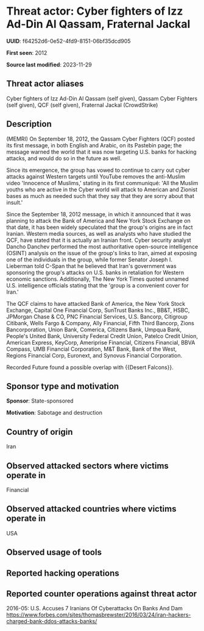 # Threat actor: Cyber fighters of Izz Ad-Din Al Qassam, Fraternal Jackal

**UUID**: f64252d6-0e52-4fd9-8151-06bf35dcd905

**First seen**: 2012

**Source last modified**: 2023-11-29

## Threat actor aliases

Cyber fighters of Izz Ad-Din Al Qassam (self given), Qassam Cyber Fighters (self given), QCF (self given), Fraternal Jackal (CrowdStrike)

## Description

(MEMRI) On September 18, 2012, the Qassam Cyber Fighters (QCF) posted its first message, in both English and Arabic, on its Pastebin page; the message warned the world that it was now targeting U.S. banks for hacking attacks, and would do so in the future as well.

Since its emergence, the group has vowed to continue to carry out cyber attacks against Western targets until YouTube removes the anti-Muslim video 'Innocence of Muslims,' stating in its first communiqué: 'All the Muslim youths who are active in the Cyber world will attack to American and Zionist bases as much as needed such that they say that they are sorry about that insult.'

Since the September 18, 2012 message, in which it announced that it was planning to attack the Bank of America and New York Stock Exchange on that date, it has been widely speculated that the group's origins are in fact Iranian. Western media sources, as well as analysts who have studied the QCF, have stated that it is actually an Iranian front. Cyber security analyst Dancho Danchev performed the most authoritative open-source intelligence (OSINT) analysis on the issue of the group's links to Iran, aimed at exposing one of the individuals in the group, while former Senator Joseph I. Lieberman told C-Span that he believed that Iran's government was sponsoring the group's attacks on U.S. banks in retaliation for Western economic sanctions. Additionally, The New York Times quoted unnamed U.S. intelligence officials stating that the 'group is a convenient cover for Iran.'

The QCF claims to have attacked Bank of America, the New York Stock Exchange, Capital One Financial Corp, SunTrust Banks Inc., BB&T, HSBC, JPMorgan Chase & CO, PNC Financial Services, U.S. Bancorp, Citigroup Citibank, Wells Fargo & Company, Ally Financial, Fifth Third Bancorp, Zions Bancorporation, Union Bank, Comerica, Citizens Bank, Umpqua Bank, People's United Bank, University Federal Credit Union, Patelco Credit Union, American Express, KeyCorp, Ameriprise Financial, Citizens Financial, BBVA Compass, UMB Financial Corporation, M&T Bank, Bank of the West, Regions Financial Corp, Euronext, and Synovus Financial Corporation.

Recorded Future found a possible overlap with {{Desert Falcons}}.

## Sponsor type and motivation

**Sponsor**: State-sponsored

**Motivation**: Sabotage and destruction


## Country of origin

Iran

## Observed attacked sectors where victims operate in

Financial

## Observed attacked countries where victims operate in

USA

## Observed usage of tools



## Reported hacking operations



## Reported counter operations against threat actor

2016-05: U.S. Accuses 7 Iranians Of Cyberattacks On Banks And Dam
https://www.forbes.com/sites/thomasbrewster/2016/03/24/iran-hackers-charged-bank-ddos-attacks-banks/



